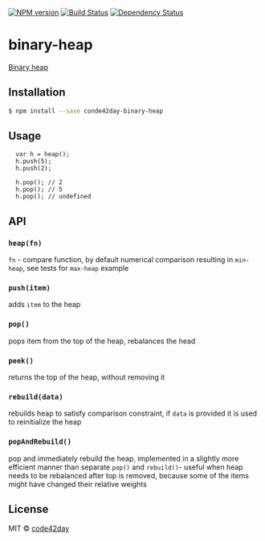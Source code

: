 [![NPM version][npm-image]][npm-url]
[![Build Status][travis-image]][travis-url]
[![Dependency Status][gemnasium-image]][gemnasium-url]

# binary-heap

  [Binary heap](http://en.wikipedia.org/wiki/Binary_heap)

## Installation

```sh
$ npm install --save conde42day-binary-heap
```

## Usage

```
  var h = heap();
  h.push(5);
  h.push(2);

  h.pop(); // 2
  h.pop(); // 5
  h.pop(); // undefined
```

## API

### `heap(fn)`

`fn` - compare function, by default numerical comparison resulting in `min-heap`, see tests for `max-heap` example

### `push(item)`

adds `item` to the heap

### `pop()`

pops item from the top of the heap, rebalances the head

### `peek()`

returns the top of the heap, without removing it

### `rebuild(data)`

rebuilds heap to satisfy comparison constraint, if `data` is provided it is used to reinitialize the heap

### `popAndRebuild()`

pop and immediately rebuild the heap, implemented in a slightly more efficient manner than separate `pop()` and
`rebuild()`- useful when heap needs to be rebalanced after top is removed, because some of the items might have changed
their relative weights

## License

MIT © [code42day](https://code42day.com)

[npm-image]: https://img.shields.io/npm/v/code42day-binary-heap.svg
[npm-url]: https://npmjs.org/package/code42day-binary-heap

[travis-url]: https://travis-ci.org/code42day/binary-heap
[travis-image]: https://img.shields.io/travis/code42day/binary-heap.svg

[gemnasium-image]: https://img.shields.io/gemnasium/code42day/binary-heap.svg
[gemnasium-url]: https://gemnasium.com/code42day/binary-heap
